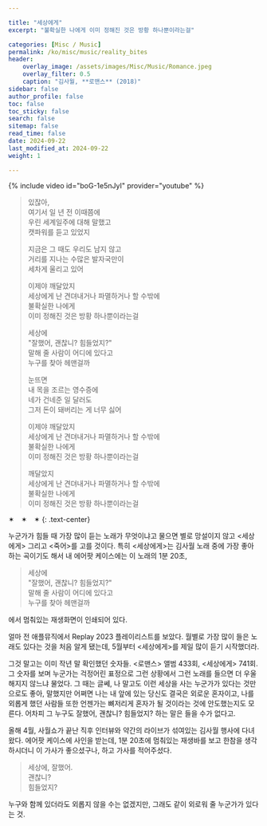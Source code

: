 ```yaml
---

title: "세상에게"
excerpt: "불확실한 나에게 이미 정해진 것은 방황 하나뿐이라는걸"

categories: [Misc / Music]
permalink: /ko/misc/music/reality_bites
header:
    overlay_image: /assets/images/Misc/Music/Romance.jpeg
    overlay_filter: 0.5
    caption: "김사월, **로맨스** (2018)"
sidebar: false
author_profile: false
toc: false
toc_sticky: false
search: false
sitemap: false
read_time: false
date: 2024-09-22
last_modified_at: 2024-09-22
weight: 1

---
```


{% include video id="boG-1e5nJyI" provider="youtube" %}

> 있잖아,  
> 여기서 일 년 전 이때쯤에  
> 우린 세계일주에 대해 말했고  
> 캣파워를 듣고 있었지
> 
> 지금은 그 때도 우리도 남지 않고  
> 거리를 지나는 수많은 발자국만이  
> 세차게 울리고 있어
>
> 이제야 깨달았지  
> 세상에게 난 견뎌내거나 파멸하거나 할 수밖에  
> 불확실한 나에게  
> 이미 정해진 것은 방황 하나뿐이라는걸  
> 
> 세상에  
> "잘했어, 괜찮니? 힘들었지?"  
> 말해 줄 사람이 어디에 있다고  
> 누구를 찾아 헤맨걸까
> 
> 눈뜨면  
> 내 목을 조르는 영수증에  
> 네가 건네준 일 달러도  
> 그저 돈이 돼버리는 게 너무 싫어  
> 
> 이제야 깨달았지  
> 세상에게 난 견뎌내거나 파멸하거나 할 수밖에  
> 불확실한 나에게  
> 이미 정해진 것은 방황 하나뿐이라는걸
> 
> 깨달았지  
> 세상에게 난 견뎌내거나 파멸하거나 할 수밖에  
> 불확실한 나에게  
> 이미 정해진 것은 방황 하나뿐이라는걸  

✶&emsp;✶&emsp;✶
{: .text-center}

누군가가 힘들 때 가장 많이 듣는 노래가 무엇이냐고 물으면 별로 망설이지 않고 \<세상에게\> 그리고 \<죽어\>를 고를 것이다. 특히 \<세상에게\>는 김사월 노래 중에 가장 좋아하는 곡이기도 해서 내 에어팟 케이스에는 이 노래의 1분 20초,

> 세상에  
> "잘했어, 괜찮니? 힘들었지?"  
> 말해 줄 사람이 어디에 있다고  
> 누구를 찾아 헤맨걸까

에서 멈춰있는 재생화면이 인쇄되어 있다.

얼마 전 애플뮤직에서 Replay 2023 플레이리스트를 보았다. 월별로 가장 많이 들은 노래도 있다는 것을 처음 알게 됐는데, 5월부터 \<세상에게\>를 제일 많이 듣기 시작했더라.

그것 말고는 이미 작년 말 확인했던 숫자들. \<로맨스\> 앨범 433회, \<세상에게\> 741회. 그 숫자를 보며 누군가는 걱정어린 표정으로 그런 상황에서 그런 노래를 들으면 더 우울해지지 않느냐 물었다. 그 때는 글쎄, 나 말고도 이런 세상을 사는 누군가가 있다는 것만으로도 좋아, 말했지만 어쩌면 나는 내 앞에 있는 당신도 결국은 외로운 혼자이고, 나를 외롭게 했던 사람들 또한 언젠가는 뼈저리게 혼자가 될 것이라는 것에 안도했는지도 모른다. 어차피 그 누구도 잘했어, 괜찮니? 힘들었지? 하는 말은 들을 수가 없다고.

올해 4월, 사월쇼가 끝난 직후 인터뷰와 약간의 라이브가 섞여있는 김사월 행사에 다녀왔다. 에어팟 케이스에 사인을 받는데, 1분 20초에 멈춰있는 재생바를 보고 한참을 생각하시더니 이 가사가 좋으셨구나, 하고 가사를 적어주셨다.

> 세상에, 잘했어.  
> 괜찮니?  
> 힘들었지?  

누구와 함께 있더라도 외롭지 않을 수는 없겠지만, 그래도 같이 외로워 줄 누군가가 있다는 것.